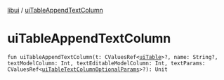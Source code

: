 [libui](README.md) / [uiTableAppendTextColumn](ui-table-append-text-column.md)

# uiTableAppendTextColumn

`fun uiTableAppendTextColumn(t: CValuesRef<`[`uiTable`](ui-table.md)`>?, name: String?, textModelColumn: Int, textEditableModelColumn: Int, textParams: CValuesRef<`[`uiTableTextColumnOptionalParams`](ui-table-text-column-optional-params/README.md)`>?): Unit`